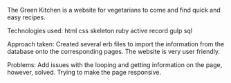 The Green Kitchen is a website for vegetarians to come and find quick and easy recipes. 

Technologies used:
	html
	css
	skeleton
	ruby
	active record
	gulp
	sql

Approach taken:
	Created several erb files to import the information from the database onto the corresponding pages. The website is very user friendly.

Problems:
	Add issues with the looping and getting information on the page, however, solved.  Trying to make the page responsive. 
